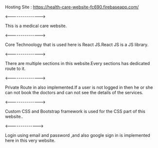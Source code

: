 Hosting Site : https://health-care-website-fc690.firebaseapp.com/

<--------------->

This is a medical care website.


<--------------->

Core Technoology that is used here is React JS.React JS is a JS library.


<--------------->

There are multiple sections in this website.Every sections has dedicated route to it.


<--------------->

Private Route in also implemented.If a user is not logged in then he or she can not book the doctors and can not see the details of the services.



<--------------->

Custom CSS and Bootstrap framework is used for the CSS part of this website..

<-------------->

Login using email and password ,and also google sign in is implemented here in this very website.
